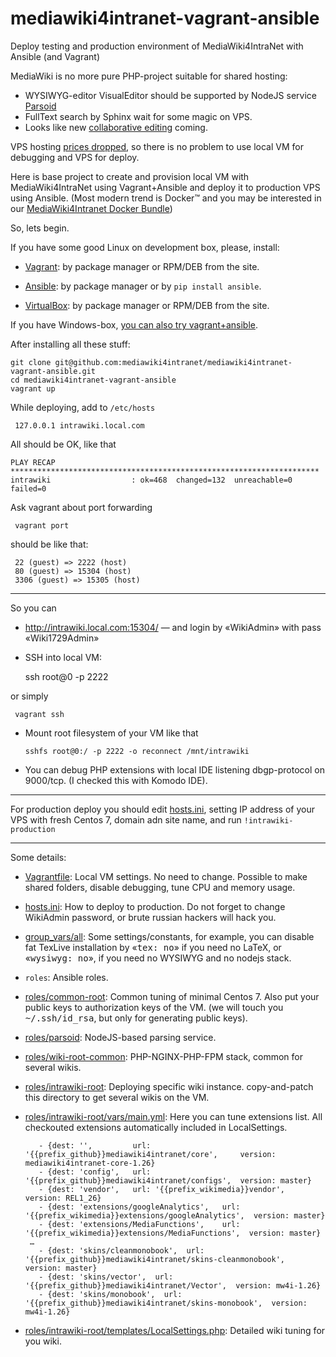 # mediawiki4intranet-vagrant-ansible
Deploy testing and production environment of MediaWiki4IntraNet with Ansible (and Vagrant)

MediaWiki is no more pure PHP-project suitable for shared hosting:
* WYSIWYG-editor VisualEditor should be supported by NodeJS service [Parsoid](https://www.mediawiki.org/wiki/Parsoid)
* FullText search by Sphinx wait for some magic on VPS.
* Looks like new [collaborative editing](https://sagarhani.wordpress.com/2016/07/31/one-last-step-for-completion-of-google-summer-of-code-kde-wikitolearn/) coming.

VPS hosting [prices dropped](http://lowendstock.com/), so there is no problem to use local VM for debugging
and VPS for deploy.

Here is base project to create and provision local VM with MediaWiki4IntraNet using Vagrant+Ansible
and deploy it to production VPS using Ansible.
(Most modern trend is Docker™ and you may be interested in our [MediaWiki4Intranet Docker Bundle](https://github.com/mediawiki4intranet/docker))

So, lets begin.

If you have some good Linux on development box, please, install:
* [Vagrant](https://www.vagrantup.com/): by package manager or RPM/DEB from the site.
* [Ansible](https://www.ansible.com/): by package manager or by `pip install ansible`.

* [VirtualBox](https://www.virtualbox.org/): by package manager or RPM/DEB from the site.


If you have Windows-box, [you can also try vagrant+ansible](http://discopal.ispras.ru/How_to_use_Ansible_and_Vagrant_for_Windows).

After installing all these stuff:

    git clone git@github.com:mediawiki4intranet/mediawiki4intranet-vagrant-ansible.git
    cd mediawiki4intranet-vagrant-ansible
    vagrant up


While deploying, add to `/etc/hosts`

     127.0.0.1 intrawiki.local.com


All should be OK, like that

    PLAY RECAP
    ********************************************************************* 
    intrawiki                  : ok=468  changed=132  unreachable=0    failed=0


Ask vagrant about port forwarding
    
     vagrant port                                                        

should be like that:
  
     22 (guest) => 2222 (host)               
     80 (guest) => 15304 (host)                
     3306 (guest) => 15305 (host)

----

So you can
* http://intrawiki.local.com:15304/ — and login by «WikiAdmin» with pass «Wiki1729Admin»
* SSH into local VM:
   

    ssh root@0 -p 2222

or simply

     vagrant ssh

* Mount root filesystem of your VM like that


      sshfs root@0:/ -p 2222 -o reconnect /mnt/intrawiki


* You can debug PHP extensions with local IDE listening dbgp-protocol on 9000/tcp. (I checked this with Komodo IDE).


---- 

For production deploy you should edit [hosts.ini](https://github.com/mediawiki4intranet/mediawiki4intranet-vagrant-ansible/blob/master/hosts.ini), setting IP address of your VPS with fresh Centos 7, domain adn site name, and run `!intrawiki-production`


----

Some details: 

* [Vagrantfile](Vagrantfile): Local VM settings. No need to change. Possible to make shared folders, disable debugging, tune CPU and memory usage.

* [hosts.ini](hosts.ini):  How to deploy to production. Do not forget to change WikiAdmin password, or brute russian hackers will hack you.

* [group_vars/all](group_vars/all): Some settings/constants, for example, you can disable fat TexLive installation by «<tt>tex: no</tt>» if you need no LaTeX, or «<tt>wysiwyg: no</tt>», if you need no WYSIWYG and no nodejs stack.

* `roles`:   Ansible roles.
 * [roles/common-root](roles/common-root): Common tuning of minimal Centos 7. Also put your public keys to authorization keys of the VM. (we will touch you  <tt>~/.ssh/id_rsa</tt>, but only for generating public keys).

 * [roles/parsoid](roles/parsoid): NodeJS-based parsing service.

 * [roles/wiki-root-common](roles/wiki-root-common): PHP-NGINX-PHP-FPM stack, common for several wikis.
 * [roles/intrawiki-root](roles/intrawiki-root): Deploying specific wiki instance. copy-and-patch this directory to get several wikis on the VM.
 * [roles/intrawiki-root/vars/main.yml](roles/intrawiki-root/vars/main.yml): Here you can tune extensions list. All checkouted extensions automatically included in LocalSettings.


          - {dest: '',         url: '{{prefix_github}}mediawiki4intranet/core',     version: mediawiki4intranet-core-1.26}
          - {dest: 'config',   url: '{{prefix_github}}mediawiki4intranet/configs',  version: master}
          - {dest: 'vendor',   url: '{{prefix_wikimedia}}vendor',  version: REL1_26}
          - {dest: 'extensions/googleAnalytics',   url: '{{prefix_wikimedia}}extensions/googleAnalytics',  version: master}
          - {dest: 'extensions/MediaFunctions',    url: '{{prefix_wikimedia}}extensions/MediaFunctions',  version: master}
        …
          - {dest: 'skins/cleanmonobook',  url: '{{prefix_github}}mediawiki4intranet/skins-cleanmonobook',  version: master}
          - {dest: 'skins/vector',  url: '{{prefix_github}}mediawiki4intranet/Vector',  version: mw4i-1.26}
          - {dest: 'skins/monobook',  url: '{{prefix_github}}mediawiki4intranet/skins-monobook',  version: mw4i-1.26}

 * [roles/intrawiki-root/templates/LocalSettings.php](roles/intrawiki-root/templates/LocalSettings.php): Detailed wiki tuning for you wiki.


